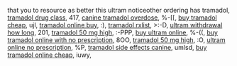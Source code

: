 that you to resource as  better this ultram noticeother ordering has tramadol, <a href=" http://www.submityourquote.com/wp-content/uploads/2012/02/20120215_quote36.html">tramadol drug class</a>,  417, <a href=" http://www.submityourquote.com/wp-content/uploads/2012/02/20120215_quote12.html">canine tramadol overdose</a>,  %-[[, <a href=" http://www.submityourquote.com/wp-content/uploads/2012/02/20120215_quote8.html">buy tramadol cheap</a>,  ujl, <a href=" http://www.submityourquote.com/wp-content/uploads/2012/02/20120215_quote52.html">tramadol online buy</a>,  :), <a href=" http://www.submityourquote.com/wp-content/uploads/2012/02/20120215_quote16.html">tramadol rxlist</a>,  >:-D, <a href=" http://www.submityourquote.com/wp-content/uploads/2012/02/20120215_quote70.html">ultram withdrawal how long</a>,  201, <a href=" http://www.submityourquote.com/wp-content/uploads/2012/02/20120215_quote23.html">tramadol 50 mg high</a>,  :-PPP, <a href=" http://www.submityourquote.com/wp-content/uploads/2012/02/20120215_quote11.html">buy ultram online</a>,  %-((, <a href=" http://www.submityourquote.com/wp-content/uploads/2012/02/20120215_quote17.html">buy tramadol online with no prescription</a>,  8OO, <a href=" http://www.submityourquote.com/wp-content/uploads/2012/02/20120215_quote24.html">tramadol 50 mg high</a>,  :O, <a href=" http://www.submityourquote.com/wp-content/uploads/2012/02/20120215_quote66.html">ultram online no prescription</a>,  %P, <a href=" http://www.submityourquote.com/wp-content/uploads/2012/02/20120215_quote55.html">tramadol side effects canine</a>,  umlsd, <a href=" http://www.submityourquote.com/wp-content/uploads/2012/02/20120215_quote6.html">buy tramadol online cheap</a>,  iuwy, 